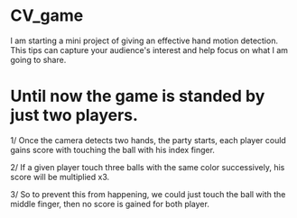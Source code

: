 # CV_game

I am starting a mini project of giving an effective hand motion detection. 
This tips can capture your audience's interest and help focus on what I am going to share. 



# Until now the game is standed by just two players.

1/ Once the camera detects two hands, the party starts, each player could gains score with touching the ball with his index finger.

2/ If a given player touch three balls with the same color successively, his score will be multiplied x3.

3/ So to prevent this from happening, we could just touch the ball with the middle finger, then no score is gained for both player.
